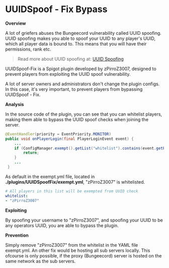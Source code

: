 # UUIDSpoof - Fix Bypass

**Overview**

A lot of griefers abuses the Bungeecord vulnerability called UUID spoofing. UUID spoofing makes you able to spoof your UUID to any player's UUID, which all player data is bound to. This means that you will have their permissions, rank etc.
> Read more about UUID spoofing at: [UUID Spoofing](https://github.com/WodxTV/Griefing-Methods/tree/master/Exploitation/UUID%20Spoofing)

UUIDSpoof-Fix is a Spigot plugin developed by zPirroZ3007, designed to prevent players from exploiting the UUID spoof vulnerability.

A lot of server owners and administrators don't change the plugin configs. In this case, it's very important, to prevent players from bypassing UUIDSpoof - Fix.

**Analysis**

In the source code of the plugin, you can see that you can whitelist players, making them able to bypass the UUID spoof checks when joining the server.
```java
@EventHandler(priority = EventPriority.MONITOR)
public void onPlayerLogin(final PlayerLoginEvent event) {
    ...
    if (ConfigManager.exempt().getList("whitelist").contains(event.getPlayer().getName())) {
        return;
    }
    ...
 }
 ```

 As default in the exempt.yml file, located in **./plugins/UUIDSpoofFix/exempt.yml**, "zPirroZ3007" is whitelisted.
 ```yaml
 # All players in this list will be exempted from UUID check
whitelist:
- "zPirroZ3007"
```

**Exploiting**

By spoofing your username to "zPirroZ3007", and spoofing your UUID to be any operators UUID, you are able to bypass the plugin.

**Prevention**

Simply remove "zPirroZ3007" from the whitelist in the YAML file exempt.yml. An other fix would be hosting all sub servers locally. This ofcourse is only possible, if the proxy (Bungeecord) server is hosted on the same network as the sub servers.